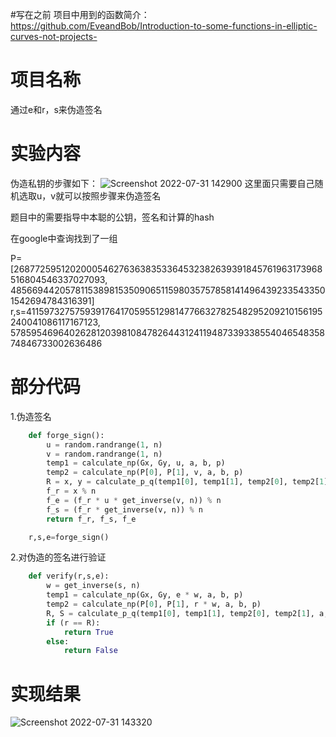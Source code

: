 #写在之前
项目中用到的函数简介：https://github.com/EveandBob/Introduction-to-some-functions-in-elliptic-curves-not-projects-

# 项目名称
通过e和r，s来伪造签名

# 实验内容
伪造私钥的步骤如下：
![Screenshot 2022-07-31 142900](https://user-images.githubusercontent.com/104854836/182013243-cff24455-49fb-4ff2-8e98-1403ac1fb3b4.jpg)
这里面只需要自己随机选取u，v就可以按照步骤来伪造签名

题目中的需要指导中本聪的公钥，签名和计算的hash

在google中查询找到了一组

P=[26877259512020005462763638353364532382639391845761963173968516804546337027093, 48566944205781153898153509065115980357578581414964392335433501542694784316391]
r,s=41159732757593917641705955129814776632782548295209210156195240041086117167123, 57859546964026281203981084782644312411948733933855404654835874846733002636486

# 部分代码
1.伪造签名
```python
    def forge_sign():
        u = random.randrange(1, n)
        v = random.randrange(1, n)
        temp1 = calculate_np(Gx, Gy, u, a, b, p)
        temp2 = calculate_np(P[0], P[1], v, a, b, p)
        R = x, y = calculate_p_q(temp1[0], temp1[1], temp2[0], temp2[1], a, b, p)
        f_r = x % n
        f_e = (f_r * u * get_inverse(v, n)) % n
        f_s = (f_r * get_inverse(v, n)) % n
        return f_r, f_s, f_e

    r,s,e=forge_sign()
```
2.对伪造的签名进行验证
```python
    def verify(r,s,e):
        w = get_inverse(s, n)
        temp1 = calculate_np(Gx, Gy, e * w, a, b, p)
        temp2 = calculate_np(P[0], P[1], r * w, a, b, p)
        R, S = calculate_p_q(temp1[0], temp1[1], temp2[0], temp2[1], a, b, p)
        if (r == R):
            return True
        else:
            return False
```
# 实现结果
![Screenshot 2022-07-31 143320](https://user-images.githubusercontent.com/104854836/182013376-2da73c63-6f06-499c-9384-834e7a45a7a5.jpg)


